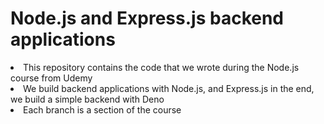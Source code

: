 # Node.js and Express.js backend applications

<li>This repository contains the code that we wrote during the Node.js course from Udemy</li>
<li>We build backend applications with Node.js, and Express.js in the end, we build a simple backend with Deno</li>
<li>Each branch is a section of the course</li>

